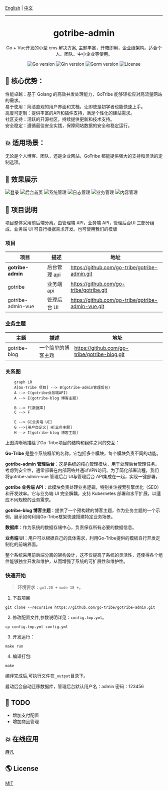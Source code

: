 [English](README.md) | [中文](README_CN.md)

---
<h1 align="center">gotribe-admin</h1>

<div align="center">
Go + Vue开发的小型 cms 解决方案, 主题丰富，开箱即用，企业级架构。适合个人、团队、中小企业等使用。
<p align="center">
<img src="https://img.shields.io/github/go-mod/go-version/go-tribe/gotribe-admin" alt="Go version"/>
<img src="https://img.shields.io/badge/Gin-1.9.1-brightgreen" alt="Gin version"/>
<img src="https://img.shields.io/badge/Gorm-1.25.8-brightgreen" alt="Gorm version"/>
<img src="https://img.shields.io/github/license/go-tribe/gotribe-admin" alt="License"/>
</p>
</div>

## 🚀 核心优势：

性能卓越：基于 Golang 的高效并发处理能力，GoTribe 能够轻松应对高流量网站的需求。   
易于使用：简洁直观的用户界面和文档，让即使是初学者也能快速上手。   
高度可定制：提供丰富的API和插件支持，满足个性化的建站需求。   
社区支持：活跃的开源社区，持续提供更新和技术支持。  
安全稳定：遵循最佳安全实践，保障网站数据的安全和稳定运行。  

## 💥 适用场景：
无论是个人博客、团队，还是企业网站，GoTribe 都能提供强大的支持和灵活的定制选项。

## 🎨 效果展示

![登录](https://github.com/Go-Tribe/gotribe-admin/blob/main/docs/images/login.png)
![后台首页](https://github.com/Go-Tribe/gotribe-admin/blob/main/docs/images/index.png)
![系统管理](https://github.com/Go-Tribe/gotribe-admin/blob/main/docs/images/system.png)
![日志管理](https://github.com/Go-Tribe/gotribe-admin/blob/main/docs/images/log.png)
![业务管理](https://github.com/Go-Tribe/gotribe-admin/blob/main/docs/images/project.png)
![内容管理](https://github.com/Go-Tribe/gotribe-admin/blob/main/docs/images/content.png)

## 🌌 项目说明

项目整体采用前后端分离。由管理端 API，业务端 API，管理后台UI 三部分组成，业务端 UI 可自行根据需求开发。也可使用我们的模版
### 项目
| 项目                | 描述       |地址|
|-------------------|----------| --- |
| **gotribe-admin** | 后台管理 api | https://github.com/go-tribe/gotribe-admin.git |
| gotribe           | 业务端 api  | https://github.com/go-tribe/gotribe.git |
| gotribe-admin-vue | 管理后台 UI  | https://github.com/go-tribe/gotribe-admin-vue.git |

### 业务主题
| 主题           | 描述        | 地址                                           |
|--------------|-----------|----------------------------------------------|
| gotribe-blog | 一个简单的博客主题 | https://github.com/go-tribe/gotribe-blog.git  |

### 关系图
```mermaid
    graph LR
    A[Go-Tribe 项目] --> B(gotribe-admin管理后台)
    A --> C(gotribe业务端API)
    A --> E(gotribe-blog 博客主题)

    B --> F[数据库]
    C --> F

    E --> G[业务端 UI]
    G -->|用户自定义| H[业务主题]
    H --> I[gotribe-blog 博客主题]
```
上图清晰地描绘了Go-Tribe项目的结构和组件之间的交互：

**Go-Tribe** 是整个系统框架的名称，它包括多个模块，每个模块负责不同的功能。  

**gotribe-admin 管理后台**：这是系统的核心管理模块，用于处理后台管理任务。考虑到安全性，通常部署在内部网络并通过VPN访问。为了简化部署流程，我们将gotribe-admin-vue 管理后台 UI与管理后台 API集成在一起，实现一键部署。  

**gotribe 业务端 API**：此模块负责处理业务逻辑，特别关注搜索引擎优化（SEO）和开发效率。它与业务端 UI 完全解耦，支持 Kubernetes 部署和水平扩展，以适应不同规模的业务需求。  

**gotribe-blog 博客主题**：提供了一个预构建的博客主题，作为业务主题的一个示例，展示如何利用Go-Tribe框架快速搭建特定业务场景。  

**数据库**：作为系统的数据存储中心，负责保存所有必要的数据信息。  

**业务端 UI**：用户可以根据自己的具体需求，利用Go-Tribe提供的模板自行开发定制化的前端界面。  

整个系统采用前后端分离的架构设计，这不仅提高了系统的灵活性，还使得各个组件能够独立开发和维护，从而增强了系统的可扩展性和维护性。  

### 快速开始

> 环境要求：`go1.20 +` `node 18 +`。

1. 下载项目

```
git clone --recursive https://github.com/go-tribe/gotribe-admin.git
```
2. 修改配置文件,参数说明详见：`config.tmp.yml`。

```
cp config.tmp.yml config.yml
```
3. 开发运行：

```
make run
```
4. 编译打包:

```
make
```
编译完成后,可执行文件在`_output`目录下。

启动后会自动迁移数据库，管理后台默认用户名：admin 密码：123456

## 🍁 TODO

- 增加支付配置
- 增加商品管理

## 💥 在线应用
[麻凡](https://www.dengmengmian.com)
## 🌎 License

[MIT](https://choosealicense.com/licenses/mit/)
